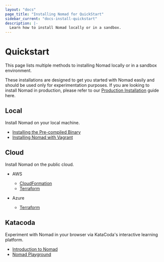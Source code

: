 ```yaml
---
layout: "docs"
page_title: "Installing Nomad for QuickStart"
sidebar_current: "docs-install-quickstart"
description: |-
  Learn how to install Nomad locally or in a sandbox.
---
```


# Quickstart

This page lists multiple methods to installing Nomad locally or in a sandbox
environment.  

These installations are designed to get you started with Nomad easily and should
be used only for experimentation purposes.  If you are looking to install Nomad
in production, please refer to our [Production Installation][] guide here.

## Local

Install Nomad on your local machine.

- [Installing the Pre-compiled Binary][installing-binary]
- [Installing Nomad with Vagrant][vagrant-environment]

## Cloud

Install Nomad on the public cloud.

- AWS
  - [CloudFormation](https://aws.amazon.com/quickstart/architecture/nomad/)
  - [Terraform](https://github.com/hashicorp/nomad/blob/master/terraform/aws/README.md)

- Azure
  - [Terraform](https://github.com/hashicorp/nomad/tree/master/terraform/azure)

## Katacoda

Experiment with Nomad in your browser via KataCoda's interactive learning platform.

- [Introduction to Nomad](https://www.katacoda.com/hashicorp/scenarios/nomad-introduction)
- [Nomad Playground](https://katacoda.com/hashicorp/scenarios/playground)

[installing-binary]: /docs/install/index.html#precompiled-binaries
[vagrant-environment]: /intro/getting-started/install.html#vagrant-setup-optional-
[Production Installation]: /docs/install/production/index.html